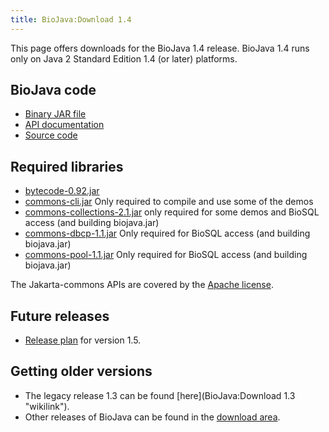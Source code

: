 ```yaml
---
title: BioJava:Download 1.4
---
```


This page offers downloads for the BioJava 1.4 release. BioJava 1.4 runs
only on Java 2 Standard Edition 1.4 (or later) platforms.

BioJava code
------------

-   [Binary JAR
    file](http://www.biojava.org/download/binaries/biojava-1.4.jar)
-   [API
    documentation](http://www.biojava.org/download/docs/biojava-docs-1.4.tar.gz)
-   [Source
    code](http://www.biojava.org/download/source/biojava-1.4.tar.gz)

Required libraries
------------------

-   [bytecode-0.92.jar](http://www.biojava.org/download/binaries/bytecode-0.92.jar)
-   [commons-cli.jar](http://www.biojava.org/download/binaries/commons-cli.jar)
    Only required to compile and use some of the demos
-   [commons-collections-2.1.jar](http://www.biojava.org/download/binaries/commons-collections-2.1.jar)
    only required for some demos and BioSQL access (and building
    biojava.jar)
-   [commons-dbcp-1.1.jar](http://www.biojava.org/download/binaries/commons-dbcp-1.1.jar)
    Only required for BioSQL access (and building biojava.jar)
-   [commons-pool-1.1.jar](http://www.biojava.org/download/binaries/commons-pool-1.1.jar)
    Only required for BioSQL access (and building biojava.jar)

The Jakarta-commons APIs are covered by the [Apache
license](http://www.biojava.org/download/binaries/LICENSE.COMMONS).

Future releases
---------------

-   [Release plan](BioJava:1.5ReleasePlan "wikilink") for version 1.5.

Getting older versions
----------------------

-   The legacy release 1.3 can be found
    [here](BioJava:Download 1.3 "wikilink").
-   Other releases of BioJava can be found in the [download
    area](http://www.biojava.org/download/).

